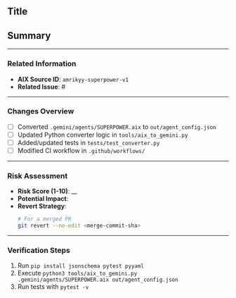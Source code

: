 ## Title
<!-- fix/feat/chore: Short description of change -->

## Summary
<!-- A brief summary of the proposed changes. What is the goal? -->

---

### Related Information
- **AIX Source ID**: `amrikyy-superpower-v1`
- **Related Issue**: #

---

### Changes Overview
- [ ] Converted `.gemini/agents/SUPERPOWER.aix` to `out/agent_config.json`
- [ ] Updated Python converter logic in `tools/aix_to_gemini.py`
- [ ] Added/updated tests in `tests/test_converter.py`
- [ ] Modified CI workflow in `.github/workflows/`

---

### Risk Assessment
- **Risk Score (1-10)**: __
- **Potential Impact**: 
- **Revert Strategy**:
  ```bash
  # For a merged PR
  git revert --no-edit <merge-commit-sha>
  ```

---

### Verification Steps
<!-- How can the reviewer verify these changes? -->
1.  Run `pip install jsonschema pytest pyyaml`
2.  Execute `python3 tools/aix_to_gemini.py .gemini/agents/SUPERPOWER.aix out/agent_config.json`
3.  Run tests with `pytest -v`
